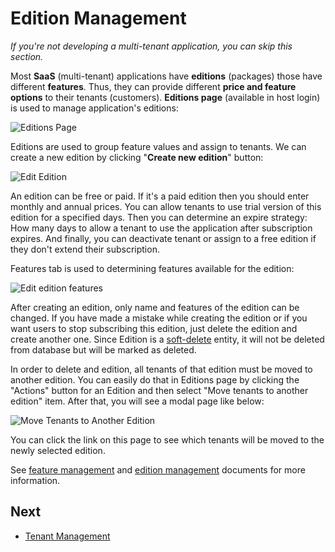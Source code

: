 # Edition Management

*If you're not developing a multi-tenant application, you can skip this section.*

Most **SaaS** (multi-tenant) applications have **editions** (packages) those have different **features**. Thus, they can provide different **price and feature options** to their tenants (customers). **Editions page** (available in host login) is used to manage application's editions:

<img src="images/editions-page-core-4.png" alt="Editions Page" class="img-thumbnail" />

Editions are used to group feature values and assign to tenants. We can create a new edition by clicking "**Create new edition**" button:

<img src="images/edition-edit-1.png" alt="Edit Edition" class="img-thumbnail" />

An edition can be free or paid. If it's a paid edition then you should enter monthly and annual prices. You can allow tenants to use trial version of this edition for a specified days. Then you can determine an expire strategy: How many days to allow a tenant to use the application after subscription expires. And finally, you can deactivate tenant or assign to a free edition if they don't extend their subscription.

Features tab is used to determining features available for the edition:

<img src="images/edition-feature-editing-core-1.png" alt="Edit edition features" class="img-thumbnail" />

After creating an edition, only name and features of the edition can be changed. If you have made a mistake while creating the edition or if you want users to stop subscribing this edition, just delete the edition and create another one. Since Edition is a [soft-delete](https://aspnetboilerplate.com/Pages/Documents/Data-Filters#isoftdelete) entity, it will not be deleted from database but will be marked as deleted.

In order to delete and edition, all tenants of that edition must be moved to another edition. You can easily do that in Editions page by clicking the "Actions" button for an Edition and then select "Move tenants to another edition" item. After that, you will see a modal page like below:

<img src="images/move-tenants-to-another-edition.png" alt="Move Tenants to Another Edition" class="img-thumbnail" />

You can click the link on this page to see which tenants will be moved to the newly selected edition.

See [feature management](https://aspnetboilerplate.com/Pages/Documents/Feature-Management) and [edition management](https://aspnetboilerplate.com/Pages/Documents/Zero/Edition-Management) documents for more information.



## Next

- [Tenant Management](Features-Angular-Tenant-Management)